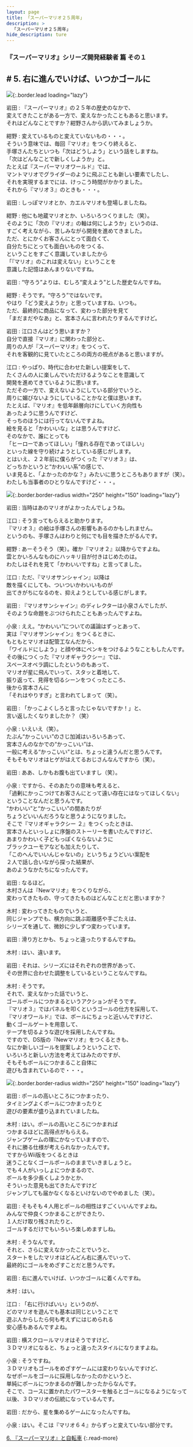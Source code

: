 ```yaml
---
layout: page
title: 「スーパーマリオ２５周年」
description: >
  「スーパーマリオ２５周年」
hide_description: ture
---
```


### 『スーパーマリオ』シリーズ開発経験者 篇 その１

## # 5. 右に進んでいけば、いつかゴールに

![](/interviews/jp/etc/mario25th/vol1/img/mainvisual5.jpg){:.border.lead loading="lazy"}

岩田
: 『スーパーマリオ』の２５年の歴史のなかで、<br>変えてきたことがある一方で、変えなかったこともあると思います。<br>それはどんなことですか？紺野さんから訊いてみましょうか。

紺野
: 変えているものと変えていないもの・・・。<br>そういう意味では、毎回『マリオ』をつくり終えると、<br>手塚さんたちといつも「次はどうしよう」という話をしますね。<br>「次はどんなことで新しくしようか」と。<br>たとえば『スーパーマリオワールド』では、<br>マントマリオでグライダーのように飛ぶことも新しい要素でしたし、<br>それを実現するまでには、けっこう時間がかかりました。<br>それから『マリオ３』のときも・・・。

岩田
: しっぽマリオとか、カエルマリオも登場しましたね。

紺野
: 他にも地蔵マリオとか、いろいろつくりました（笑）。<br>そのように「次の『マリオ』の軸は何にしようか」というのは、<br>すごく考えながら、苦しみながら開発を進めてきました。<br>ただ、とにかくお客さんにとって面白くて、<br>自分たちにとっても面白いものをつくる、<br>ということをすごく意識していましたから<br>「『マリオ』のこれは変えない」ということを<br>意識した記憶はあんまりないですね。

岩田
: “守ろう”よりは、むしろ“変えよう”とした歴史なんですね。

紺野
: そうです。“守ろう”ではないです。<br>やはり「どう変えようか」と思っていますね、いつも。<br>ただ、最終的に商品になって、変わった部分を見て<br>「まだまだやなあ」と、宮本さんに言われたりするんですけど。

岩田
: 江口さんはどう思いますか？<br>自分で直接『マリオ』に関わった部分と、<br>周りの人が『スーパーマリオ』をつくって、<br>それを客観的に見ていたところの両方の視点があると思いますが。

江口
: やっぱり、時代に合わせた新しい提案をして、<br>たくさんの人に楽しんでいただけるようなことを意識して<br>開発を進めてきているように思います。<br>ただその一方で、変えないようにしている部分でいうと、<br>周りに媚びないようにしていることかなと僕は思います。<br>たとえば、『マリオ』を低年齢層向けにしていく方向性も<br>あったように思うんですけど、<br>そっちのほうには行ってないんですよね。<br>絵を見ると「かわいいな」とは思うんですけど、<br>そのなかで、誰にとっても<br>「ヒーローであってほしい」「憧れる存在であってほしい」<br>といった線を守り続けようとしている感じがします。<br>とはいえ、２２年前に僕らがつくった『マリオ３』は、<br>どっちかというと“かわいい系”の感じで、<br>いま見ると、「よかったのかな？」みたいに思うところもありますが（笑）。<br>わたしも当事者のひとりなんですけど・・・。

![](/interviews/jp/etc/mario25th/vol1/img/photo13.jpg){:.border.border-radius width="250" height="150" loading="lazy"}

岩田
: 当時はあのマリオがよかったんでしょうね。

江口
: そう言ってもらえると助かります。<br>『マリオ３』の絵は手塚さんの影響もあるのかもしれません。<br>というのも、手塚さんはわりと何にでも目を描きたがるんです。

紺野
: あーそうそう（笑）。確か『マリオ２』以降からですよね。<br>雲とかいろんなものにハッキリ目が付きはじめたのは。<br>わたしはそれを見て「かわいいですね」と言ってました。

江口
: ただ、『マリオサンシャイン』以降は<br>敵を描くにしても、ついついかわいいものが<br>出てきがちになるのを、抑えようとしている感じがします。

岩田
: 『マリオサンシャイン』のディレクターは小泉さんでしたが、<br>そのような命題をぶつけられたこともあったんですよね。

小泉
: ええ。“かわいい”についての議論はずっとあって、<br>実は『マリオサンシャイン』をつくるときに、<br>もともとマリオは配管工なんだから、<br>「ワイルドにしよう」と顔や体にペンキをつけるようなこともしたんです。<br>その後につくった『マリオギャラクシー』では、<br>スペースオペラ調にしたというのもあって、<br>マリオが星に飛んでいって、スタッと着地して、<br>振り返って、見得を切るシーンをつくったところ、<br>後から宮本さんに<br>「それはやりすぎ」と言われてしまって（笑）。

岩田
: 「かっこよくしろと言ったじゃないですか！」と、<br>言い返したくなりましたか？（笑）

小泉
: いえいえ（笑）。<br>たぶん“かっこいい”のさじ加減はいろいろあって、<br>宮本さんのなかでの“かっこいい”は、<br>一般に考える“かっこいい”とは、ちょっと違うんだと思うんです。<br>そもそもマリオはヒゲがはえてるおじさんなんですから（笑）。

岩田
: ああ、しかもお腹も出ていますし（笑）。

小泉
: ですから、そのあたりの意味も考えると、<br>「過剰にかっこつけてお客さんにとって遠い存在にはなってほしくない」<br>ということなんだと思うんです。<br>“かわいい”と“かっこいい”の間あたりが<br>ちょうどいいんだろうなと思うようになりました。<br>そこで『マリオギャラクシー ２』をつくったときは、<br>宮本さんといっしょに序盤のストーリーを書いたんですけど、<br>あまりかわいく子どもっぽくならないように<br>ブラックユーモアなども加えたりして、<br>「このへんでいいんじゃないの」というちょうどいい案配を<br>２人で話し合いながら探った結果が、<br>あのようなかたちになったんです。

岩田
: なるほど。<br>木村さんは『Newマリオ』をつくりながら、<br>変わってきたもの、守ってきたものはどんなことだと思いますか？

木村
: 変わってきたものでいうと、<br>同じジャンプでも、横方向に跳ぶ距離感や手ごたえは、<br>シリーズを通して、微妙に少しずつ変わっています。

岩田
: 滑り方とかも、ちょっと違ったりするんですね。

木村
: はい、違います。

岩田
: それは、シリーズにはそれぞれの世界があって、<br>その世界に合わせた調整をしているということなんですね。

木村
: そうです。<br>それで、変えなかった話でいうと、<br>ゴールポールにつかまるというアクションがそうです。<br>『マリオ３』ではパネルを叩くというゴールの仕方を採用して、<br>『マリオワールド』では、ポールにちょっと近いんですけど、<br>動くゴールゲートを用意して、<br>テープを切るような遊びを採用したんですね。<br>ですので、DS版の『Newマリオ』をつくるときも、<br>なにか新しいゴールを提案しようということで、<br>いろいろと新しい方法を考えてはみたのですが、<br>そもそもポールにつかまること自体に<br>遊びも含まれているので・・・。

![](/interviews/jp/etc/mario25th/vol1/img/photo14.jpg){:.border.border-radius width="250" height="150" loading="lazy"}

岩田
: ポールの高いところにつかまったり、<br>タイミングよくポールにつかまったりと<br>遊びの要素が盛り込まれていましたね。

木村
: はい。ポールの高いところにつかまれば<br>つかまるほどに高得点がもらえる。<br>ジャンプゲームの理にかなっていますので、<br>それに勝る仕様が考えられなかったんです。<br>ですからWii版をつくるときは<br>迷うことなくゴールポールのままでいきましょうと。<br>でも４人がいっしょにつかまるので、<br>ポールを多少長くしようかとか、<br>そういった意見も出てきたんですけど<br>ジャンプしても届かなくなるといけないのでやめました（笑）。

岩田
: そもそも４人用とポールの相性はすごくいいんですよね。<br>みんなで仲良くつかまることができたり、<br>１人だけ取り残されたりと、<br>ゴールするだけでもいろいろ楽しめますしね。

木村
: そうなんです。<br>それと、さらに変えなかったことでいうと、<br>スタートをしたマリオはどんどん右に進んでいって、<br>最終的にゴールをめざすことだと思うんです。

岩田
: 右に進んでいけば、いつかゴールに着くんですね。

木村
: はい。

江口
: 「右に行けばいい」というのが、<br>どのマリオを遊んでも基本は同じということで<br>遊ぶ人からしたら何も考えずにはじめられる<br>安心感もあるんですよね。

岩田
: 横スクロールマリオはそうですけど、<br>３Ｄマリオになると、ちょっと違ったスタイルになりますよね。

小泉
: そうですね。<br>３Ｄマリオもゴールをめざすゲームには変わりないんですけど、<br>なぜポールをゴールに採用しなかったのかというと、<br>単純にポールにつかまるのが難しかったからなんです。<br>そこで、コースに置かれたパワースターを触るとゴールになるようになって<br>以後、３Ｄマリオの伝統になっているんです。

岩田
: だから、星を集めるゲームになったんですね。

小泉
: はい。そこは『マリオ６４』からずっと変えていない部分です。

[6. 『スーパーマリオ』と自転車](6.md)
{:.read-more}

